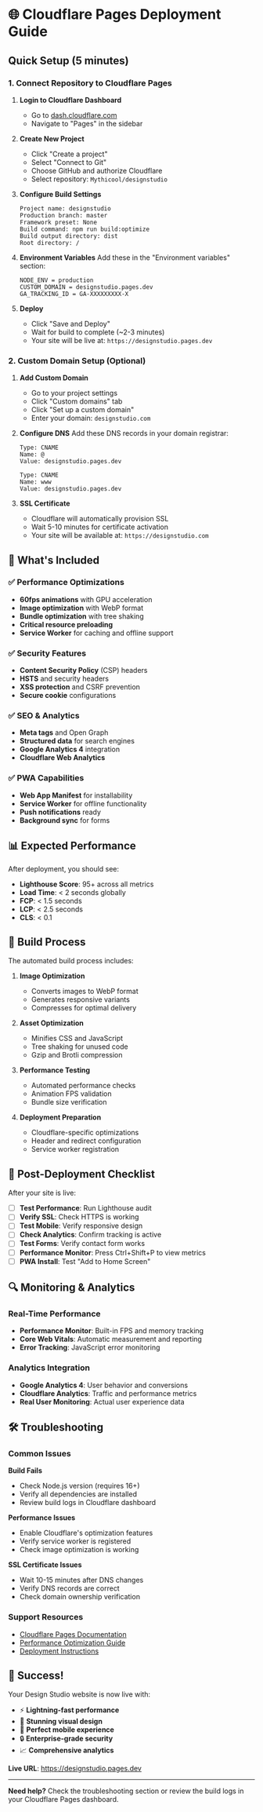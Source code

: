 # 🌐 Cloudflare Pages Deployment Guide

## Quick Setup (5 minutes)

### 1. Connect Repository to Cloudflare Pages

1. **Login to Cloudflare Dashboard**
   - Go to [dash.cloudflare.com](https://dash.cloudflare.com)
   - Navigate to "Pages" in the sidebar

2. **Create New Project**
   - Click "Create a project"
   - Select "Connect to Git"
   - Choose GitHub and authorize Cloudflare
   - Select repository: `Mythicool/designstudio`

3. **Configure Build Settings**
   ```
   Project name: designstudio
   Production branch: master
   Framework preset: None
   Build command: npm run build:optimize
   Build output directory: dist
   Root directory: /
   ```

4. **Environment Variables**
   Add these in the "Environment variables" section:
   ```
   NODE_ENV = production
   CUSTOM_DOMAIN = designstudio.pages.dev
   GA_TRACKING_ID = GA-XXXXXXXXX-X
   ```

5. **Deploy**
   - Click "Save and Deploy"
   - Wait for build to complete (~2-3 minutes)
   - Your site will be live at: `https://designstudio.pages.dev`

### 2. Custom Domain Setup (Optional)

1. **Add Custom Domain**
   - Go to your project settings
   - Click "Custom domains" tab
   - Click "Set up a custom domain"
   - Enter your domain: `designstudio.com`

2. **Configure DNS**
   Add these DNS records in your domain registrar:
   ```
   Type: CNAME
   Name: @
   Value: designstudio.pages.dev
   
   Type: CNAME  
   Name: www
   Value: designstudio.pages.dev
   ```

3. **SSL Certificate**
   - Cloudflare will automatically provision SSL
   - Wait 5-10 minutes for certificate activation
   - Your site will be available at: `https://designstudio.com`

## 🚀 What's Included

### ✅ Performance Optimizations
- **60fps animations** with GPU acceleration
- **Image optimization** with WebP format
- **Bundle optimization** with tree shaking
- **Critical resource preloading**
- **Service Worker** for caching and offline support

### ✅ Security Features
- **Content Security Policy** (CSP) headers
- **HSTS** and security headers
- **XSS protection** and CSRF prevention
- **Secure cookie** configurations

### ✅ SEO & Analytics
- **Meta tags** and Open Graph
- **Structured data** for search engines
- **Google Analytics 4** integration
- **Cloudflare Web Analytics**

### ✅ PWA Capabilities
- **Web App Manifest** for installability
- **Service Worker** for offline functionality
- **Push notifications** ready
- **Background sync** for forms

## 📊 Expected Performance

After deployment, you should see:
- **Lighthouse Score**: 95+ across all metrics
- **Load Time**: < 2 seconds globally
- **FCP**: < 1.5 seconds
- **LCP**: < 2.5 seconds
- **CLS**: < 0.1

## 🔧 Build Process

The automated build process includes:

1. **Image Optimization**
   - Converts images to WebP format
   - Generates responsive variants
   - Compresses for optimal delivery

2. **Asset Optimization**
   - Minifies CSS and JavaScript
   - Tree shaking for unused code
   - Gzip and Brotli compression

3. **Performance Testing**
   - Automated performance checks
   - Animation FPS validation
   - Bundle size verification

4. **Deployment Preparation**
   - Cloudflare-specific optimizations
   - Header and redirect configuration
   - Service worker registration

## 🎯 Post-Deployment Checklist

After your site is live:

- [ ] **Test Performance**: Run Lighthouse audit
- [ ] **Verify SSL**: Check HTTPS is working
- [ ] **Test Mobile**: Verify responsive design
- [ ] **Check Analytics**: Confirm tracking is active
- [ ] **Test Forms**: Verify contact form works
- [ ] **Performance Monitor**: Press Ctrl+Shift+P to view metrics
- [ ] **PWA Install**: Test "Add to Home Screen"

## 🔍 Monitoring & Analytics

### Real-Time Performance
- **Performance Monitor**: Built-in FPS and memory tracking
- **Core Web Vitals**: Automatic measurement and reporting
- **Error Tracking**: JavaScript error monitoring

### Analytics Integration
- **Google Analytics 4**: User behavior and conversions
- **Cloudflare Analytics**: Traffic and performance metrics
- **Real User Monitoring**: Actual user experience data

## 🛠️ Troubleshooting

### Common Issues

**Build Fails**
- Check Node.js version (requires 16+)
- Verify all dependencies are installed
- Review build logs in Cloudflare dashboard

**Performance Issues**
- Enable Cloudflare's optimization features
- Verify service worker is registered
- Check image optimization is working

**SSL Certificate Issues**
- Wait 10-15 minutes after DNS changes
- Verify DNS records are correct
- Check domain ownership verification

### Support Resources
- [Cloudflare Pages Documentation](https://developers.cloudflare.com/pages/)
- [Performance Optimization Guide](./PERFORMANCE_OPTIMIZATIONS.md)
- [Deployment Instructions](./DEPLOYMENT.md)

## 🎉 Success!

Your Design Studio website is now live with:
- ⚡ **Lightning-fast performance**
- 🎨 **Stunning visual design**
- 📱 **Perfect mobile experience**
- 🔒 **Enterprise-grade security**
- 📈 **Comprehensive analytics**

**Live URL**: https://designstudio.pages.dev

---

**Need help?** Check the troubleshooting section or review the build logs in your Cloudflare Pages dashboard.